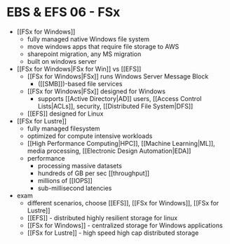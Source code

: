 # EBS & EFS 06 - FSx

- [[FSx for Windows]]
  - fully managed native Windows file system
  - move windows apps that require file storage to AWS
  - sharepoint migration, any MS migration
  - built on windows server
- [[FSx for Windows|FSx for Win]] vs [[EFS]]
  - [[FSx for Windows|FSx]] runs Windows Server Message Block 
    - ([[SMB]])-based file services
  - [[FSx for Windows|FSx]] designed for Windows
    - supports [[Active Directory|AD]] users, [[Access Control Lists|ACLs]], security, [[Distributed File System|DFS]]
  - [[EFS]] designed for Linux
- [[FSx for Lustre]]
  - fully managed filesystem
  - optimized for compute intensive workloads
  - [[High Performance Computing|HPC]], [[Machine Learning|ML]], media processing, [[Electronic Design Automation|EDA]]
  - performance
    - processing massive datasets
    - hundreds of GB per sec [[throughput]]
    - millions of [[IOPS]]
    - sub-millisecond latencies
- exam
  - different scenarios, choose [[EFS]], [[FSx for Windows]], [[FSx for Lustre]]
  - [[EFS]] - distributed highly resilient storage for linux
  - [[FSx for Windows]] - centralized storage for Windows applications
  - [[FSx for Lustre]] - high speed high cap distributed storage